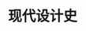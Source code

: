 ---
pageName: examination
title: 现代设计史
period: 2021年04月
courseID: "05424"
description: 注意事项：<br />1. 本试卷分为两部分，第一部分为选择题，第二部分为非选择题。<br />2. 应考者必须按试题顺序在答题卡指定位置上作答，答在试卷上无效。<br />3. 涂写部分、画图部分必须使用2B铅笔，书写部分必须使用黑色字迹签字笔。
sections:
  - title: 选择题
    topics: 
      - title: 单项选择题：本大题共 20 小题，每小题 1 分，共 20 分。在每小题列出的备选项中只有一项是最符合题目要求的，请将其选出。
        questions: 
          - title: 维克多·帕怕纳克是一个具有强烈批评性的设计理论家，奠定了设计伦理学的基础。他于1971年出版的影响最大的著作是
            type: radio
            options:
              - answer: 《为真实世界的设计》
                isTrue: false
              - answer: 《为人类的尺度设计》
                isTrue: false
              - answer: 《英国设计导论》
                isTrue: false
              - answer: 《绿色世界的必要性：为真实世界的自然设计》
                isTrue: false
          - title: 提出“好设计十大原则”的德国当代设计大师是
            type: radio
            options:
              - answer: 密斯
                isTrue: false
              - answer: 艾斯林格
                isTrue: false
              - answer: 拉姆斯
                isTrue: false
              - answer: 艾舍
                isTrue: false
          - title: “工艺美术”运动起源于
            type: radio
            options:
              - answer: 英国
                isTrue: false
              - answer: 法国
                isTrue: false
              - answer: 德国
                isTrue: false
              - answer: 比利时
                isTrue: false
          - title: 以阿什比为首组成的，成立于 1888 年的设计团体是
            type: radio
            options:
              - answer: 艺术工作者行会
                isTrue: false
              - answer: 艺术家世纪行会
                isTrue: false
              - answer: 手工艺行会
                isTrue: false
              - answer: 新艺术之家
                isTrue: false
          - title: “新艺术”运动的发源地是
            type: radio
            options:
              - answer: 英国
                isTrue: false
              - answer: 法国
                isTrue: false
              - answer: 德国
                isTrue: false
              - answer: 美国
                isTrue: false
          - title: 德国“青年风格”运动的重要设计家、德国现代设计的奠基人，被称为德国现代设计之父的是
            type: radio
            options:
              - answer: 瓦格纳
                isTrue: false
              - answer: 维尔德
                isTrue: false
              - answer: 霍塔
                isTrue: false
              - answer: 彼得·贝伦斯
                isTrue: false
          - title: 在欧洲，“装饰艺术”运动的发展，主要集中在
            type: radio
            options:
              - answer: 建筑设计
                isTrue: false
              - answer: 火车站
                isTrue: false
              - answer: 电影院
                isTrue: false
              - answer: 奢华消费产品与艺术品
                isTrue: false
          - title: 主张设计上、建筑上要向前看，并著有《走向新建筑》一书的设计师是
            type: radio
            options:
              - answer: 勒·柯布西耶
                isTrue: false
              - answer: 彼得·贝伦斯
                isTrue: false
              - answer: 穆特修斯
                isTrue: false
              - answer: 维尔德
                isTrue: false
          - title: 提出“装饰即罪恶”设计原则的建筑家是
            type: radio
            options:
              - answer: 勒·柯布西耶
                isTrue: false
              - answer: 格罗皮乌斯
                isTrue: false
              - answer: 阿道夫·卢斯
                isTrue: false
              - answer: 密斯
                isTrue: false
          - title: 1911 年，格罗皮乌斯设计了欧洲第一个完全采用钢筋混疑土结构、玻琅幕墙的工业建筑
            type: radio
            options:
              - answer: 包豪斯校舍
                isTrue: false
              - answer: 法格斯鞋楦厂厂房
                isTrue: false
              - answer: 混凝土乡村住宅
                isTrue: false
              - answer: 巴塞罗那国际博览会德国馆
                isTrue: false
          - title: 包豪斯的第三任校长是
            type: radio
            options:
              - answer: 格罗皮乌斯
                isTrue: false
              - answer: 迈耶
                isTrue: false
              - answer: 密斯
                isTrue: false
              - answer: 彼得·贝伦斯
                isTrue: false
          - title: “瓦西里椅子”的设计者是
            type: radio
            options:
              - answer: 伊顿
                isTrue: false
              - answer: 康定斯基
                isTrue: false
              - answer: 格罗皮乌斯
                isTrue: false
              - answer: 布鲁尔
                isTrue: false
          - title: 提出“最美丽的曲线是销售上涨的曲线”这一观念的设计师是
            type: radio
            options:
              - answer: 罗维
                isTrue: false
              - answer: 盖迪斯
                isTrue: false
              - answer: 赫勒
                isTrue: false
              - answer: 提格
                isTrue: false
          - title: 提出“建筑师的任务是给予结构以生命”理念的设计师是
            type: radio
            options:
              - answer: 华格纳
                isTrue: false
              - answer: 潘顿
                isTrue: false
              - answer: 雅各布森
                isTrue: false
              - answer: 阿尔托
                isTrue: false
          - title: 英国波普设计比较集中反映在
            type: radio
            options:
              - answer: 建筑方面
                isTrue: false
              - answer: 交通工具方面
                isTrue: false
              - answer: 电子产品方面
                isTrue: false
              - answer: 时装和平面方面
                isTrue: false
          - title: 美国总统办公和居住的白宫，是托斯坎尼风格和哪种风格的混合形式？
            type: radio
            options:
              - answer: 古罗马风格
                isTrue: false
              - answer: 古埃及风格
                isTrue: false
              - answer: 现代主义风格
                isTrue: false
              - answer: 希腊风格
                isTrue: false
          - title: 第一位专职汽车设计师是
            type: radio
            options:
              - answer: 斯隆
                isTrue: false
              - answer: 厄尔
                isTrue: false
              - answer: 罗维
                isTrue: false
              - answer: 盖迪斯
                isTrue: false
          - title: 美国当代设计的重心主要转向
            type: radio
            options:
              - answer: 汽车设计
                isTrue: false
              - answer: 传统家具
                isTrue: false
              - answer: 工具
                isTrue: false
              - answer: 电子产品
                isTrue: false
          - title: 日本设计师柳宗理的作品“蝴蝶凳”造型源于
            type: radio
            options:
              - answer: 日本传统建筑
                isTrue: false
              - answer: 日本传统服饰
                isTrue: false
              - answer: 日本传统餐具
                isTrue: false
              - answer: 日本传统容器
                isTrue: false
          - title: 布劳恩公司是哪个国家的著名电器厂商？
            type: radio
            options:
              - answer: 日本
                isTrue: false
              - answer: 美国
                isTrue: false
              - answer: 德国
                isTrue: false
              - answer: 英国
                isTrue: false
  - title: 非选择题
    topics: 
      - title: 填空题：本大题共10空，每空1分，共10分。
        questions: 
          - title: .“红屋”的设计者是________和________。
            type: text
            answer: 
          - title: 现代设计包含了几个重要特征：民主主义、________和________。
            type: text
            answer: 
          - title: 在贝伦斯设计事务所工作，并受到贝伦斯影响的三位现代主义设计大师有________、________以及柯布西耶。
            type: text
            answer: 
          - title: 包豪斯经历了三个不同阶段的发展：第一个阶段是在________，第二阶段是在________，第三阶段是在柏林。
            type: text
            answer: 
          - title: 美国建筑家罗伯特·文丘里为其母亲设计和建造的________，是典型的________主义设计代表作品。
            type: text
            answer: 
      - title: 判断改错题：本大题共 5 小题，每小题 4 分，共 20 分。判断下列各题划线处的正误，在“答题卡”的试题序号后，正确的划上 “√”，错误的划上 “X”，并改正划线处的错误。
        questions: 
          - title: 西班牙<u>“工艺美术”</u>运动的代表人物安东尼·高迪设计了圣家族大教堂。
            type: yesOrNo
            isTrue: false
            answer: 
          - title: <u>“形式追随功能”</u>的设计原则是由美国芝加哥建筑派的领导人物之一路易斯·沙利文在 1907 年提出来的。
            type: yesOrNo
            isTrue: false
            answer: 
          - title: 最早在建筑上提出后现代主义看法的是美国建筑家<u>菲利普·约翰逊</u>。
            type: yesOrNo
            isTrue: false
            answer: 
          - title: .“孟菲斯”是意大利知名的<u>现代主义</u>设计组织。
            type: yesOrNo
            isTrue: false
            answer: 
          - title: <u>“红屋”</u>的建筑外观和内部用品设计，为一种新风格的奠立打下了基础，那就是 1860 年前后在英国展开的“工艺美术”运动风格。
            type: yesOrNo
            isTrue: false
            answer: 
      - title: 简答题：本大题共 5 小题，每小题 6 分，共 30 分。
        questions: 
          - title: 简述“工艺美术”运动风格的特点。
            type: textarea
            answer: 
          - title: 简述“装饰艺术”运动的设计特点。
            type: textarea
            answer: 
          - title: 简述“有计划废止制”。
            type: textarea
            answer: 
          - title: 简述进入工业化时代以来，人体工程学的发展阶段。
            type: textarea
            answer: 
          - title: 简述荷兰“风格派”运动的发展情况。
            type: textarea
            answer: 
      - title: 论述题：本大题共 2 小题，每小题 10 分，共 20 分。
        questions: 
          - title: 试述美国工业设计的先驱人物及其成就。
            type: textarea
            answer: 
          - title: 论述后现代主义设计的形式特征，并列举代表设计师及其作品。
            type: textarea
            answer: 
---